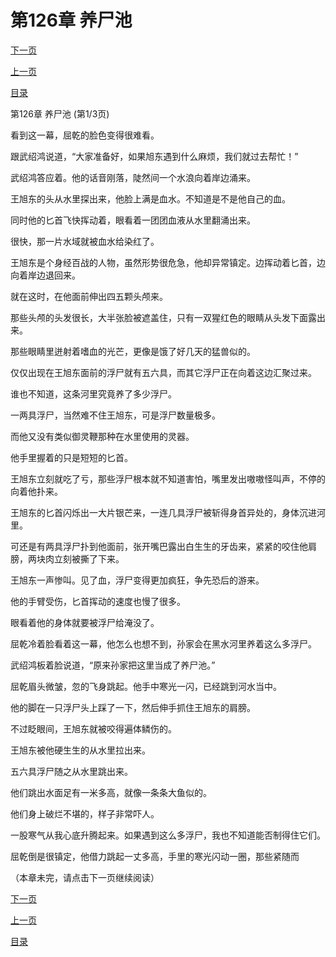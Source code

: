 <h1>第126章   养尸池</h1>
            <div><p><a href="./376_%E7%AC%AC126%E7%AB%A0_%E5%85%BB%E5%B0%B8%E6%B1%A0.md">下一页</a></p><p><a href="./374_%E7%AC%AC125%E7%AB%A0_%E9%BB%91%E6%B0%B4%E6%B2%B3.md">上一页</a></p><p><a href="../">目录</a></p></div>
            <div><p>第126章   养尸池 (第1/3页)</p><p>看到这一幕，屈乾的脸色变得很难看。</p><p>跟武绍鸿说道，“大家准备好，如果旭东遇到什么麻烦，我们就过去帮忙！”</p><p>武绍鸿答应着。他的话音刚落，陡然间一个水浪向着岸边涌来。</p><p>王旭东的头从水里探出来，他脸上满是血水。不知道是不是他自己的血。</p><p>同时他的匕首飞快挥动着，眼看着一团团血液从水里翻涌出来。</p><p>很快，那一片水域就被血水给染红了。</p><p>王旭东是个身经百战的人物，虽然形势很危急，他却异常镇定。边挥动着匕首，边向着岸边退回来。</p><p>就在这时，在他面前伸出四五颗头颅来。</p><p>那些头颅的头发很长，大半张脸被遮盖住，只有一双猩红色的眼睛从头发下面露出来。</p><p>那些眼睛里迸射着嗜血的光芒，更像是饿了好几天的猛兽似的。</p><p>仅仅出现在王旭东面前的浮尸就有五六具，而其它浮尸正在向着这边汇聚过来。</p><p>谁也不知道，这条河里究竟养了多少浮尸。</p><p>一两具浮尸，当然难不住王旭东，可是浮尸数量极多。</p><p>而他又没有类似御灵鞭那种在水里使用的灵器。</p><p>他手里握着的只是短短的匕首。</p><p>王旭东立刻就吃了亏，那些浮尸根本就不知道害怕，嘴里发出嗷嗷怪叫声，不停的向着他扑来。</p><p>王旭东的匕首闪烁出一大片银芒来，一连几具浮尸被斩得身首异处的，身体沉进河里。</p><p>可还是有两具浮尸扑到他面前，张开嘴巴露出白生生的牙齿来，紧紧的咬住他肩膀，两块肉立刻被撕了下来。</p><p>王旭东一声惨叫。见了血，浮尸变得更加疯狂，争先恐后的游来。</p><p>他的手臂受伤，匕首挥动的速度也慢了很多。</p><p>眼看着他的身体就要被浮尸给淹没了。</p><p>屈乾冷着脸看着这一幕，他怎么也想不到，孙家会在黑水河里养着这么多浮尸。</p><p>武绍鸿板着脸说道，“原来孙家把这里当成了养尸池。”</p><p>屈乾眉头微皱，忽的飞身跳起。他手中寒光一闪，已经跳到河水当中。</p><p>他的脚在一只浮尸头上踩了一下，然后伸手抓住王旭东的肩膀。</p><p>不过眨眼间，王旭东就被咬得遍体鳞伤的。</p><p>王旭东被他硬生生的从水里拉出来。</p><p>五六具浮尸随之从水里跳出来。</p><p>他们跳出水面足有一米多高，就像一条条大鱼似的。</p><p>他们身上破烂不堪的，样子非常吓人。</p><p>一股寒气从我心底升腾起来。如果遇到这么多浮尸，我也不知道能否制得住它们。</p><p>屈乾倒是很镇定，他借力跳起一丈多高，手里的寒光闪动一圈，那些紧随而</p><p>（本章未完，请点击下一页继续阅读）</p></div>
            <div><p><a href="./376_%E7%AC%AC126%E7%AB%A0_%E5%85%BB%E5%B0%B8%E6%B1%A0.md">下一页</a></p><p><a href="./374_%E7%AC%AC125%E7%AB%A0_%E9%BB%91%E6%B0%B4%E6%B2%B3.md">上一页</a></p><p><a href="../">目录</a></p></div>